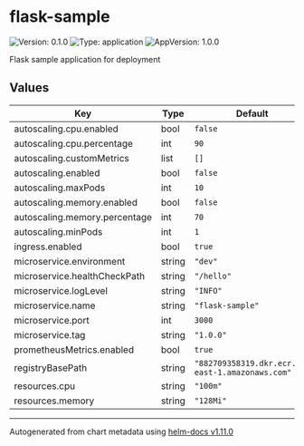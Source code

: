 # flask-sample

![Version: 0.1.0](https://img.shields.io/badge/Version-0.1.0-informational?style=flat-square) ![Type: application](https://img.shields.io/badge/Type-application-informational?style=flat-square) ![AppVersion: 1.0.0](https://img.shields.io/badge/AppVersion-1.0.0-informational?style=flat-square)

Flask sample application for deployment

## Values

| Key | Type | Default | Description |
|-----|------|---------|-------------|
| autoscaling.cpu.enabled | bool | `false` |  |
| autoscaling.cpu.percentage | int | `90` |  |
| autoscaling.customMetrics | list | `[]` |  |
| autoscaling.enabled | bool | `false` |  |
| autoscaling.maxPods | int | `10` |  |
| autoscaling.memory.enabled | bool | `false` |  |
| autoscaling.memory.percentage | int | `70` |  |
| autoscaling.minPods | int | `1` |  |
| ingress.enabled | bool | `true` |  |
| microservice.environment | string | `"dev"` |  |
| microservice.healthCheckPath | string | `"/hello"` |  |
| microservice.logLevel | string | `"INFO"` |  |
| microservice.name | string | `"flask-sample"` |  |
| microservice.port | int | `3000` |  |
| microservice.tag | string | `"1.0.0"` |  |
| prometheusMetrics.enabled | bool | `true` |  |
| registryBasePath | string | `"882709358319.dkr.ecr.us-east-1.amazonaws.com"` |  |
| resources.cpu | string | `"100m"` |  |
| resources.memory | string | `"128Mi"` |  |

----------------------------------------------
Autogenerated from chart metadata using [helm-docs v1.11.0](https://github.com/norwoodj/helm-docs/releases/v1.11.0)
